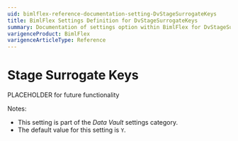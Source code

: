 ```yaml
---
uid: bimlflex-reference-documentation-setting-DvStageSurrogateKeys
title: BimlFlex Settings Definition for DvStageSurrogateKeys
summary: Documentation of settings option within BimlFlex for DvStageSurrogateKeys
varigenceProduct: BimlFlex
varigenceArticleType: Reference
---
```


# Stage Surrogate Keys

PLACEHOLDER for future functionality

Notes:

* This setting is part of the *Data Vault* settings category.
* The default value for this setting is `Y`.